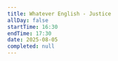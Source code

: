 ```yaml
---
title: Whatever English - Justice
allDay: false
startTime: 16:30
endTime: 17:30
date: 2025-08-05
completed: null
---
```


